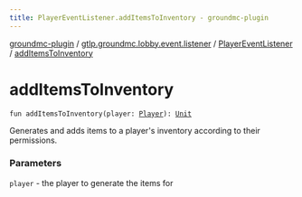 ```yaml
---
title: PlayerEventListener.addItemsToInventory - groundmc-plugin
---
```


[groundmc-plugin](../../index.html) / [gtlp.groundmc.lobby.event.listener](../index.html) / [PlayerEventListener](index.html) / [addItemsToInventory](.)

# addItemsToInventory

`fun addItemsToInventory(player: `[`Player`](https://hub.spigotmc.org/javadocs/spigot/org/bukkit/entity/Player.html)`): `[`Unit`](https://kotlinlang.org/api/latest/jvm/stdlib/kotlin/-unit/index.html)

Generates and adds items to a player's inventory according to their permissions.

### Parameters

`player` - the player to generate the items for